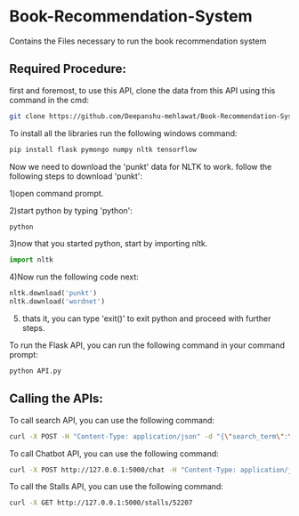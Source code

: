 # Book-Recommendation-System
Contains the Files necessary to run the book recommendation system

## Required Procedure:
first and foremost, to use this API, clone the data from this API using this command in the cmd:
```bash
git clone https://github.com/Deepanshu-mehlawat/Book-Recommendation-System.git
```

To install all the libraries run the following windows command:

```bash
pip install flask pymongo numpy nltk tensorflow
```
Now we need to download the 'punkt' data for NLTK to work.
follow the following steps to download 'punkt':

1)open command prompt.

2)start python by typing 'python':
```bash
python
```
3)now that you started python, start by importing nltk.
```python
import nltk
```
4)Now run the following code next:
```python
nltk.download('punkt')
nltk.download('wordnet')
```
5) thats it, you can type 'exit()' to exit python and proceed with further steps.


To run the Flask API, you can run the following command in your command prompt:
```bash
python API.py
```

## Calling the APIs:
To call search API, you can use the following command:
```bash
curl -X POST -H "Content-Type: application/json" -d "{\"search_term\":\"search_term\"}" http://127.0.0.1:5000/search
```

To call Chatbot API, you can use the following command:
```bash
curl -X POST http://127.0.0.1:5000/chat -H "Content-Type: application/json" -d "{\"message\": \"[search_term]\"}"
```

To call the Stalls API, you can use the following command:
```bash
curl -X GET http://127.0.0.1:5000/stalls/52207
```




